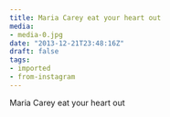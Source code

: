 ```yaml
---
title: Maria Carey eat your heart out
media:
- media-0.jpg
date: "2013-12-21T23:48:16Z"
draft: false
tags:
- imported
- from-instagram
---
```

Maria Carey eat your heart out
